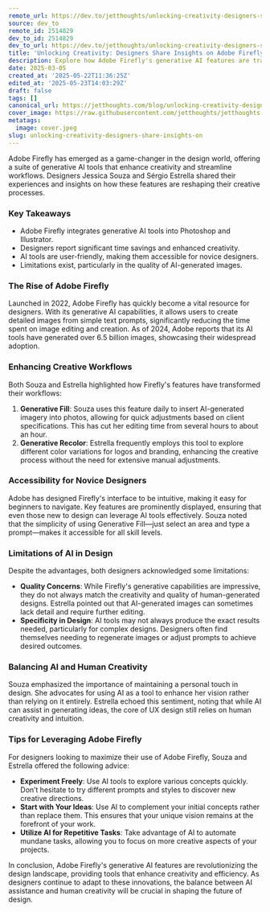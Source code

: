 ```yaml
---
remote_url: https://dev.to/jetthoughts/unlocking-creativity-designers-share-insights-on-adobe-fireflys-generative-ai-features-5963
source: dev_to
remote_id: 2514829
dev_to_id: 2514829
dev_to_url: https://dev.to/jetthoughts/unlocking-creativity-designers-share-insights-on-adobe-fireflys-generative-ai-features-5963
title: 'Unlocking Creativity: Designers Share Insights on Adobe Firefly’s Generative AI Features'
description: Explore how Adobe Firefly's generative AI features are transforming design workflows, enhancing creativity, and providing insights from industry experts.
date: 2025-03-05
created_at: '2025-05-22T11:36:25Z'
edited_at: '2025-05-23T14:03:29Z'
draft: false
tags: []
canonical_url: https://jetthoughts.com/blog/unlocking-creativity-designers-share-insights-on/
cover_image: https://raw.githubusercontent.com/jetthoughts/jetthoughts.github.io/master/content/blog/unlocking-creativity-designers-share-insights-on/cover.jpeg
metatags:
  image: cover.jpeg
slug: unlocking-creativity-designers-share-insights-on
---
```

Adobe Firefly has emerged as a game-changer in the design world, offering a suite of generative AI tools that enhance creativity and streamline workflows. Designers Jessica Souza and Sérgio Estrella shared their experiences and insights on how these features are reshaping their creative processes.

### Key Takeaways

*   Adobe Firefly integrates generative AI tools into Photoshop and Illustrator.
*   Designers report significant time savings and enhanced creativity.
*   AI tools are user-friendly, making them accessible for novice designers.
*   Limitations exist, particularly in the quality of AI-generated images.

### The Rise of Adobe Firefly

Launched in 2022, Adobe Firefly has quickly become a vital resource for designers. With its generative AI capabilities, it allows users to create detailed images from simple text prompts, significantly reducing the time spent on image editing and creation. As of 2024, Adobe reports that its AI tools have generated over 6.5 billion images, showcasing their widespread adoption.

### Enhancing Creative Workflows

Both Souza and Estrella highlighted how Firefly's features have transformed their workflows:

1.  **Generative Fill**: Souza uses this feature daily to insert AI-generated imagery into photos, allowing for quick adjustments based on client specifications. This has cut her editing time from several hours to about an hour.
2.  **Generative Recolor**: Estrella frequently employs this tool to explore different color variations for logos and branding, enhancing the creative process without the need for extensive manual adjustments.

### Accessibility for Novice Designers

Adobe has designed Firefly's interface to be intuitive, making it easy for beginners to navigate. Key features are prominently displayed, ensuring that even those new to design can leverage AI tools effectively. Souza noted that the simplicity of using Generative Fill—just select an area and type a prompt—makes it accessible for all skill levels.

### Limitations of AI in Design

Despite the advantages, both designers acknowledged some limitations:

*   **Quality Concerns**: While Firefly's generative capabilities are impressive, they do not always match the creativity and quality of human-generated designs. Estrella pointed out that AI-generated images can sometimes lack detail and require further editing.
*   **Specificity in Design**: AI tools may not always produce the exact results needed, particularly for complex designs. Designers often find themselves needing to regenerate images or adjust prompts to achieve desired outcomes.

### Balancing AI and Human Creativity

Souza emphasized the importance of maintaining a personal touch in design. She advocates for using AI as a tool to enhance her vision rather than relying on it entirely. Estrella echoed this sentiment, noting that while AI can assist in generating ideas, the core of UX design still relies on human creativity and intuition.

### Tips for Leveraging Adobe Firefly

For designers looking to maximize their use of Adobe Firefly, Souza and Estrella offered the following advice:

*   **Experiment Freely**: Use AI tools to explore various concepts quickly. Don’t hesitate to try different prompts and styles to discover new creative directions.
*   **Start with Your Ideas**: Use AI to complement your initial concepts rather than replace them. This ensures that your unique vision remains at the forefront of your work.
*   **Utilize AI for Repetitive Tasks**: Take advantage of AI to automate mundane tasks, allowing you to focus on more creative aspects of your projects.

In conclusion, Adobe Firefly's generative AI features are revolutionizing the design landscape, providing tools that enhance creativity and efficiency. As designers continue to adapt to these innovations, the balance between AI assistance and human creativity will be crucial in shaping the future of design.
